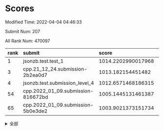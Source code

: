 # Scores

Modified Time: 2022-04-04 04:46:33

Submit Num: 207

All Rank Num: 470097

| rank |               submit               |       score        |       sigma        | pk_num |
| :--- | :--------------------------------- | :----------------- | :----------------- | :----- |
| 1    | jsonzb.test.test_1                 | 1014.2202990017968 | 0.8368147452142148 | 9082   |
| 3    | cpp.21_12_24.submission-2b2ea0d7   | 1013.182154451482  | 0.820342074190843  | 9080   |
| 4    | jsonzb.test.submission_level_4     | 1012.6571468186315 | 0.7971392946473744 | 9085   |
| 54   | cpp.2022_01_09.submission-816672bd | 1005.1445131461387 | 0.7172469621660403 | 9083   |
| 65   | cpp.2022_01_09.submission-5b0e3de2 | 1003.9021373151734 | 0.7014997906592587 | 9086   |


<details>
<summary>全部</summary>

| rank |                 submit                 |       score        |       sigma        | pk_num |
| :--- | :------------------------------------- | :----------------- | :----------------- | :----- |
| 1    | jsonzb.test.test_1                     | 1014.2202990017968 | 0.8368147452142148 | 9082   |
| 2    | gobigger.level_3.submission_level_3_26 | 1013.4252607645788 | 0.8254069915586272 | 9085   |
| 3    | cpp.21_12_24.submission-2b2ea0d7       | 1013.182154451482  | 0.820342074190843  | 9080   |
| 4    | jsonzb.test.submission_level_4         | 1012.6571468186315 | 0.7971392946473744 | 9085   |
| 5    | gobigger.level_3.submission_level_3_1  | 1011.3827518725694 | 0.7860052075633203 | 9084   |
| 6    | gobigger.level_3.submission_level_3_45 | 1010.9630294863434 | 0.7776092314551498 | 9083   |
| 7    | gobigger.level_3.submission_level_3_5  | 1010.8058897724036 | 0.7802376676647058 | 9087   |
| 8    | gobigger.level_3.submission_level_3_7  | 1010.7556567000693 | 0.7942241424273543 | 9084   |
| 9    | gobigger.level_3.submission_level_3_49 | 1010.7468775376474 | 0.7868737437423096 | 9083   |
| 10   | gobigger.level_3.submission_level_3_9  | 1010.7234091786771 | 0.7646292642750824 | 9088   |
| 11   | gobigger.level_3.submission_level_3_24 | 1010.7132260057733 | 0.7671837538906604 | 9091   |
| 12   | gobigger.level_3.submission_level_3_23 | 1010.6221238944778 | 0.7616485818052305 | 9084   |
| 13   | gobigger.level_3.submission_level_3_48 | 1010.6106411870796 | 0.7559989446392036 | 9084   |
| 14   | gobigger.level_3.submission_level_3_22 | 1010.601791837326  | 0.7711402580353894 | 9084   |
| 15   | gobigger.level_3.submission_level_3_38 | 1010.4896276417593 | 0.7440599630736906 | 9085   |
| 16   | gobigger.level_3.submission_level_3_42 | 1010.4057462666003 | 0.7618350592715548 | 9086   |
| 17   | gobigger.level_3.submission_level_3_17 | 1010.3800768548597 | 0.7701164653019953 | 9081   |
| 18   | gobigger.level_3.submission_level_3_3  | 1010.32230767258   | 0.7776036357698832 | 9087   |
| 19   | gobigger.level_3.submission_level_3_37 | 1010.3046211670807 | 0.7752513940672502 | 9087   |
| 20   | gobigger.level_3.submission_level_3_11 | 1010.2648320160266 | 0.7838166649574533 | 9077   |
| 21   | gobigger.level_3.submission_level_3_21 | 1010.2362129924354 | 0.7659214522117027 | 9084   |
| 22   | gobigger.level_3.submission_level_3_43 | 1010.1416004483661 | 0.7335818535243903 | 9080   |
| 23   | gobigger.level_3.submission_level_3_27 | 1010.0966976277255 | 0.749017598163312  | 9084   |
| 24   | gobigger.level_3.submission_level_3_14 | 1010.0582534532933 | 0.7396441046523807 | 9083   |
| 25   | gobigger.level_3.submission_level_3_35 | 1010.0098169467421 | 0.7819373615593926 | 9080   |
| 26   | gobigger.level_3.submission_level_3_28 | 1009.9664145734562 | 0.7581655956963647 | 9087   |
| 27   | gobigger.level_3.submission_level_3_34 | 1009.953806673596  | 0.7444233873890914 | 9085   |
| 28   | gobigger.level_3.submission_level_3_15 | 1009.9477251372067 | 0.7576724157936837 | 9082   |
| 29   | gobigger.level_3.submission_level_3_46 | 1009.9161648572075 | 0.7673449499122803 | 9085   |
| 30   | gobigger.level_3.submission_level_3_20 | 1009.9136943910806 | 0.7680535500624328 | 9084   |
| 31   | gobigger.level_3.submission_level_3_44 | 1009.883133902723  | 0.754275826593072  | 9079   |
| 32   | gobigger.level_3.submission_level_3_2  | 1009.8603491945786 | 0.7780821040980006 | 9087   |
| 33   | gobigger.level_3.submission_level_3_33 | 1009.7849827044727 | 0.7556246082062408 | 9084   |
| 34   | gobigger.level_3.submission_level_3_18 | 1009.7736267687798 | 0.7670021588183055 | 9085   |
| 35   | gobigger.level_3.submission_level_3_40 | 1009.7645543218612 | 0.7480764238677482 | 9081   |
| 36   | gobigger.level_3.submission_level_3_25 | 1009.7331424340889 | 0.76644492724974   | 9082   |
| 37   | gobigger.level_3.submission_level_3_0  | 1009.6865603772433 | 0.7766469619109189 | 9084   |
| 38   | gobigger.level_3.submission_level_3_6  | 1009.6183316077431 | 0.7750499952924823 | 9085   |
| 39   | gobigger.level_3.submission_level_3_12 | 1009.5828700124957 | 0.752788052595351  | 9083   |
| 40   | gobigger.level_3.submission_level_3_41 | 1009.4968899373011 | 0.7611544433200234 | 9087   |
| 41   | gobigger.level_3.submission_level_3_8  | 1009.4051138530626 | 0.752069760603736  | 9084   |
| 42   | gobigger.level_3.submission_level_3_10 | 1009.3444758625308 | 0.7481059266571168 | 9086   |
| 43   | gobigger.level_3.submission_level_3_19 | 1009.3256434580452 | 0.7386697998992517 | 9088   |
| 44   | gobigger.level_3.submission_level_3_16 | 1009.1933735895195 | 0.7479944436870205 | 9085   |
| 45   | gobigger.level_3.submission_level_3_4  | 1009.1599151587117 | 0.7431476880472752 | 9081   |
| 46   | gobigger.level_3.submission_level_3_32 | 1009.153217875752  | 0.766992735940744  | 9089   |
| 47   | gobigger.level_3.submission_level_3_31 | 1009.0945702859711 | 0.7475853862794531 | 9083   |
| 48   | gobigger.level_3.submission_level_3_13 | 1009.0079957254164 | 0.7607864931929854 | 9087   |
| 49   | gobigger.level_3.submission_level_3_36 | 1008.9450650052602 | 0.7441671474932434 | 9087   |
| 50   | gobigger.level_3.submission_level_3_47 | 1008.7880622972365 | 0.7347038805808255 | 9086   |
| 51   | gobigger.level_3.submission_level_3_39 | 1008.706992024585  | 0.7441687527989238 | 9081   |
| 52   | gobigger.level_3.submission_level_3_29 | 1008.2825525306852 | 0.7432278785665544 | 9079   |
| 53   | gobigger.level_3.submission_level_3_30 | 1008.0413646668702 | 0.7391451231248042 | 9084   |
| 54   | cpp.2022_01_09.submission-816672bd     | 1005.1445131461387 | 0.7172469621660403 | 9083   |
| 55   | gobigger.level_1.submission_level_1_32 | 1004.9446644789102 | 0.7231645390579394 | 9081   |
| 56   | gobigger.level_1.submission_level_1_17 | 1004.7267181530559 | 0.7161339231834911 | 9081   |
| 57   | gobigger.level_1.submission_level_1_13 | 1004.7055192939491 | 0.7194718675962042 | 9083   |
| 58   | gobigger.level_1.submission_level_1_15 | 1004.5878813852325 | 0.7230453122028063 | 9090   |
| 59   | gobigger.level_1.submission_level_1_6  | 1004.4540206008204 | 0.7153300947048635 | 9078   |
| 60   | gobigger.level_1.submission_level_1_21 | 1004.2517327285551 | 0.7211152020514687 | 9091   |
| 61   | gobigger.level_1.submission_level_1_47 | 1004.1541939223873 | 0.7104209610726413 | 9081   |
| 62   | gobigger.level_1.submission_level_1_40 | 1004.0923198941683 | 0.7370516830197473 | 9084   |
| 63   | gobigger.level_1.submission_level_1_11 | 1003.9252302298685 | 0.7102652230602616 | 9087   |
| 64   | gobigger.level_1.submission_level_1_34 | 1003.9025336892715 | 0.717292374009467  | 9089   |
| 65   | cpp.2022_01_09.submission-5b0e3de2     | 1003.9021373151734 | 0.7014997906592587 | 9086   |
| 66   | gobigger.level_1.submission_level_1_8  | 1003.8729585432671 | 0.7131100344025768 | 9085   |
| 67   | gobigger.level_1.submission_level_1_46 | 1003.8601544564614 | 0.7140564521752133 | 9086   |
| 68   | gobigger.level_1.submission_level_1_42 | 1003.8492848638621 | 0.7087937407222844 | 9085   |
| 69   | gobigger.level_1.submission_level_1_10 | 1003.7929863163633 | 0.7108648771286854 | 9084   |
| 70   | gobigger.level_1.submission_level_1_36 | 1003.7894009609183 | 0.7206962070767126 | 9085   |
| 71   | gobigger.level_1.submission_level_1_39 | 1003.6760193771293 | 0.7156822092606799 | 9082   |
| 72   | gobigger.level_1.submission_level_1_29 | 1003.6539769378585 | 0.7114259166364293 | 9088   |
| 73   | gobigger.level_1.submission_level_1_25 | 1003.6500747611536 | 0.708743949849552  | 9085   |
| 74   | gobigger.level_1.submission_level_1_44 | 1003.6157066571457 | 0.7209592139981678 | 9083   |
| 75   | gobigger.level_1.submission_level_1_1  | 1003.6037313710472 | 0.7002346681523592 | 9086   |
| 76   | gobigger.level_1.submission_level_1_41 | 1003.5368373654975 | 0.7296149492182535 | 9082   |
| 77   | gobigger.level_1.submission_level_1_24 | 1003.5222408833008 | 0.7175761090829168 | 9081   |
| 78   | gobigger.level_1.submission_level_1_38 | 1003.4550690855498 | 0.7144872700525113 | 9087   |
| 79   | gobigger.level_1.submission_level_1_43 | 1003.4390996442353 | 0.7125639334135634 | 9085   |
| 80   | gobigger.level_1.submission_level_1_2  | 1003.4377985875716 | 0.7104988520003207 | 9080   |
| 81   | gobigger.level_1.submission_level_1_4  | 1003.4365785139377 | 0.7090446663692883 | 9083   |
| 82   | gobigger.level_1.submission_level_1_31 | 1003.4229813355221 | 0.7219723572134253 | 9086   |
| 83   | gobigger.level_1.submission_level_1_3  | 1003.3974473975755 | 0.7203751043474539 | 9087   |
| 84   | gobigger.level_1.submission_level_1_14 | 1003.3571843963317 | 0.7100381704343924 | 9086   |
| 85   | gobigger.level_1.submission_level_1_37 | 1003.2110578630848 | 0.7191673044683213 | 9085   |
| 86   | gobigger.level_1.submission_level_1_0  | 1003.2080299582746 | 0.7166859272510961 | 9088   |
| 87   | gobigger.level_1.submission_level_1_30 | 1003.190651681834  | 0.7137932118318189 | 9085   |
| 88   | gobigger.level_1.submission_level_1_22 | 1003.1347029208116 | 0.7190931620742711 | 9086   |
| 89   | gobigger.level_1.submission_level_1_48 | 1003.1281462675975 | 0.7129506008253349 | 9086   |
| 90   | gobigger.level_1.submission_level_1_35 | 1003.1163218154054 | 0.7140575710149526 | 9089   |
| 91   | gobigger.level_1.submission_level_1_28 | 1003.0590812262705 | 0.7164392599179394 | 9087   |
| 92   | gobigger.level_1.submission_level_1_20 | 1003.0584006078776 | 0.7152532488807573 | 9079   |
| 93   | gobigger.level_1.submission_level_1_7  | 1003.0535987187507 | 0.7061516168346794 | 9084   |
| 94   | gobigger.level_1.submission_level_1_26 | 1002.8175761817354 | 0.7119904135413913 | 9081   |
| 95   | gobigger.level_1.submission_level_1_33 | 1002.7691892021395 | 0.7159597438432085 | 9082   |
| 96   | gobigger.level_1.submission_level_1_27 | 1002.6531847354944 | 0.7187273895066087 | 9087   |
| 97   | gobigger.level_1.submission_level_1_18 | 1002.5837180669275 | 0.70844052441808   | 9087   |
| 98   | gobigger.level_1.submission_level_1_5  | 1002.4768118471826 | 0.7132632238229545 | 9085   |
| 99   | gobigger.level_1.submission_level_1_49 | 1002.4364104147792 | 0.7126483431277523 | 9089   |
| 100  | gobigger.level_1.submission_level_1_12 | 1002.3326907360496 | 0.7123112405950212 | 9085   |
| 101  | gobigger.level_1.submission_level_1_16 | 1002.2355810962487 | 0.7017029234895191 | 9079   |
| 102  | gobigger.level_1.submission_level_1_45 | 1002.1849836947961 | 0.7194473429065861 | 9083   |
| 103  | gobigger.level_1.submission_level_1_19 | 1002.0117288377814 | 0.713272949887919  | 9081   |
| 104  | gobigger.level_1.submission_level_1_23 | 1001.5321319354983 | 0.7136856964373164 | 9087   |
| 105  | gobigger.level_1.submission_level_1_9  | 1001.0386193130583 | 0.7044870400592204 | 9083   |
| 106  | gobigger.random.submission_random_31   | 997.4234766923872  | 0.7062805649671532 | 9087   |
| 107  | gobigger.random.submission_random_24   | 997.1059750589927  | 0.7145598183585576 | 9083   |
| 108  | gobigger.random.submission_random_26   | 997.0084593304114  | 0.7012922194504844 | 9082   |
| 109  | gobigger.random.submission_random_22   | 996.9855925265048  | 0.7079154040442656 | 9084   |
| 110  | gobigger.random.submission_random_9    | 996.9551031945753  | 0.6966638532862853 | 9078   |
| 111  | gobigger.random.submission_random_25   | 996.7803933264853  | 0.7209629185460272 | 9093   |
| 112  | gobigger.random.submission_random_14   | 996.6952908317622  | 0.7136052465139548 | 9085   |
| 113  | gobigger.random.submission_random_12   | 996.6552896378614  | 0.7090215237788317 | 9086   |
| 114  | gobigger.random.submission_random_47   | 996.6449968662367  | 0.7281111487361713 | 9086   |
| 115  | gobigger.random.submission_random_42   | 996.5968584506414  | 0.7037395384420058 | 9085   |
| 116  | gobigger.random.submission_random_3    | 996.5733398207126  | 0.7177340869567016 | 9083   |
| 117  | gobigger.random.submission_random_33   | 996.5574832861606  | 0.715477074946521  | 9081   |
| 118  | gobigger.random.submission_random_16   | 996.5383604140764  | 0.703680920361252  | 9080   |
| 119  | gobigger.random.submission_random_5    | 996.3858005509769  | 0.7059952778999999 | 9079   |
| 120  | gobigger.random.submission_random_30   | 996.338772908812   | 0.7017120120738112 | 9081   |
| 121  | gobigger.random.submission_random_43   | 996.2926736198104  | 0.7088993456438605 | 9085   |
| 122  | gobigger.random.submission_random_32   | 996.2662143879835  | 0.7118402049498306 | 9085   |
| 123  | gobigger.random.submission_random_8    | 996.2496937761939  | 0.7242271930644562 | 9076   |
| 124  | gobigger.random.submission_random_13   | 996.2343522707085  | 0.6952123887402035 | 9085   |
| 125  | gobigger.random.submission_random_28   | 996.2252198298874  | 0.7137874076213292 | 9084   |
| 126  | gobigger.random.submission_random_41   | 996.2183828053699  | 0.7234544646379122 | 9081   |
| 127  | gobigger.random.submission_random_23   | 996.2087168572903  | 0.7064616216268553 | 9087   |
| 128  | gobigger.random.submission_random_34   | 996.1779555100295  | 0.7023621225411728 | 9083   |
| 129  | gobigger.random.submission_random_1    | 996.1257032522203  | 0.7134136529546348 | 9083   |
| 130  | gobigger.random.submission_random_21   | 996.1072000138945  | 0.71948966015798   | 9087   |
| 131  | gobigger.random.submission_random_46   | 996.0810074791907  | 0.7102620112044338 | 9087   |
| 132  | gobigger.random.submission_random_27   | 995.9791641202152  | 0.7200590779156695 | 9082   |
| 133  | gobigger.random.submission_random_36   | 995.9339473167868  | 0.717562111749234  | 9084   |
| 134  | gobigger.random.submission_random_45   | 995.9161638625548  | 0.7217333417703532 | 9086   |
| 135  | gobigger.random.submission_random_44   | 995.8978056428615  | 0.7234048504286236 | 9081   |
| 136  | gobigger.random.submission_random_2    | 995.8352049644604  | 0.7163278646541641 | 9084   |
| 137  | gobigger.random.submission_random_0    | 995.8210193311579  | 0.7209394588493446 | 9085   |
| 138  | gobigger.random.submission_random_11   | 995.7784949032815  | 0.6941510758482199 | 9081   |
| 139  | gobigger.random.submission_random_49   | 995.7449128756402  | 0.7177778202835459 | 9084   |
| 140  | gobigger.random.submission_random_10   | 995.5903456677634  | 0.6984496024912783 | 9082   |
| 141  | gobigger.random.submission_random_15   | 995.5854527723961  | 0.7263087480602692 | 9088   |
| 142  | gobigger.random.submission_random_6    | 995.4992347118878  | 0.7149770324925147 | 9081   |
| 143  | gobigger.random.submission_random_19   | 995.4282955565959  | 0.7133213333285915 | 9081   |
| 144  | gobigger.random.submission_random_18   | 995.3732919464204  | 0.7196164736617079 | 9085   |
| 145  | gobigger.random.submission_random_48   | 995.3458539210751  | 0.7083094716784284 | 9082   |
| 146  | gobigger.random.submission_random_17   | 995.3361113809696  | 0.7205256134317618 | 9083   |
| 147  | gobigger.random.submission_random_7    | 995.324724447834   | 0.7161066278523874 | 9083   |
| 148  | gobigger.random.submission_random_37   | 995.3132180809192  | 0.7363284624020079 | 9082   |
| 149  | gobigger.random.submission_random_39   | 995.2607367419279  | 0.7042776098245171 | 9084   |
| 150  | gobigger.random.submission_random_4    | 995.1232214482029  | 0.7205551965819499 | 9083   |
| 151  | gobigger.random.submission_random_35   | 995.052253691544   | 0.7169227394107532 | 9080   |
| 152  | gobigger.random.submission_random_29   | 994.7167548875932  | 0.7322029276531709 | 9083   |
| 153  | gobigger.random.submission_random_38   | 994.6662688005584  | 0.7337223009769762 | 9079   |
| 154  | gobigger.random.submission_random_20   | 994.6639592650724  | 0.7093111823941308 | 9081   |
| 155  | gobigger.random.submission_random_40   | 994.2959923021054  | 0.7093404319384157 | 9087   |
| 156  | gobigger.level_2.submission_level_2_25 | 994.2153235026551  | 0.7165041862833249 | 9081   |
| 157  | gobigger.level_2.submission_level_2_26 | 994.1199941504796  | 0.7292387281609939 | 9077   |
| 158  | gobigger.level_2.submission_level_2_20 | 994.0090792022534  | 0.7218114547440625 | 9076   |
| 159  | gobigger.level_2.submission_level_2_40 | 993.9438202019136  | 0.7400604883033908 | 9086   |
| 160  | gobigger.level_2.submission_level_2_45 | 993.4951697357029  | 0.7415405182092785 | 9088   |
| 161  | gobigger.level_2.submission_level_2_30 | 993.4189118217928  | 0.7280038573146429 | 9079   |
| 162  | gobigger.level_2.submission_level_2_42 | 993.3393743897892  | 0.7287961689513319 | 9085   |
| 163  | gobigger.level_2.submission_level_2_2  | 993.0491981595507  | 0.7257768930646624 | 9091   |
| 164  | gobigger.level_2.submission_level_2_13 | 992.9140031078485  | 0.7364461876791198 | 9084   |
| 165  | gobigger.level_2.submission_level_2_10 | 992.9125106879368  | 0.7269474208240305 | 9081   |
| 166  | gobigger.level_2.submission_level_2_12 | 992.9110097424128  | 0.7449230386445322 | 9085   |
| 167  | gobigger.level_2.submission_level_2_4  | 992.7719937968924  | 0.7363033456592886 | 9081   |
| 168  | gobigger.level_2.submission_level_2_37 | 992.7376822121956  | 0.7411868191760614 | 9082   |
| 169  | gobigger.level_2.submission_level_2_43 | 992.6909114325038  | 0.7353112972820984 | 9082   |
| 170  | gobigger.level_2.submission_level_2_23 | 992.6684674357025  | 0.7454526213956688 | 9084   |
| 171  | gobigger.level_2.submission_level_2_5  | 992.6471697572242  | 0.7628743718185633 | 9082   |
| 172  | gobigger.level_2.submission_level_2_16 | 992.6391356444897  | 0.7404789733381129 | 9080   |
| 173  | gobigger.level_2.submission_level_2_17 | 992.4632651137433  | 0.755260734265902  | 9089   |
| 174  | gobigger.level_2.submission_level_2_1  | 992.4601355289742  | 0.750714423915123  | 9090   |
| 175  | gobigger.level_2.submission_level_2_0  | 992.4194485184269  | 0.7568358859647859 | 9083   |
| 176  | gobigger.level_2.submission_level_2_49 | 992.3580304082756  | 0.7467514500951912 | 9081   |
| 177  | gobigger.level_2.submission_level_2_35 | 992.2891824825244  | 0.7314392686531043 | 9083   |
| 178  | gobigger.level_2.submission_level_2_32 | 992.242755933111   | 0.7541902579220103 | 9084   |
| 179  | gobigger.level_2.submission_level_2_47 | 992.1954594853054  | 0.7338566404610484 | 9085   |
| 180  | gobigger.level_2.submission_level_2_41 | 992.1159168044794  | 0.7241675232090722 | 9085   |
| 181  | gobigger.level_2.submission_level_2_31 | 992.0593181239718  | 0.7423326727244776 | 9089   |
| 182  | gobigger.level_2.submission_level_2_6  | 991.9846055553379  | 0.7438948684608343 | 9086   |
| 183  | gobigger.level_2.submission_level_2_24 | 991.9435448017692  | 0.7492329444014832 | 9087   |
| 184  | gobigger.level_2.submission_level_2_46 | 991.8809845712684  | 0.7606270455515944 | 9087   |
| 185  | gobigger.level_2.submission_level_2_19 | 991.812559600074   | 0.7368485974976595 | 9088   |
| 186  | gobigger.level_2.submission_level_2_33 | 991.7993855681456  | 0.7374869588590041 | 9085   |
| 187  | gobigger.level_2.submission_level_2_39 | 991.772813048799   | 0.7445086957970585 | 9087   |
| 188  | gobigger.level_2.submission_level_2_27 | 991.7501551717075  | 0.7551884453682247 | 9085   |
| 189  | gobigger.level_2.submission_level_2_22 | 991.7207551502393  | 0.7451256527552865 | 9085   |
| 190  | gobigger.level_2.submission_level_2_21 | 991.6847112830703  | 0.7399281718996715 | 9086   |
| 191  | gobigger.level_2.submission_level_2_29 | 991.6826259914861  | 0.7407729613057251 | 9081   |
| 192  | gobigger.level_2.submission_level_2_48 | 991.6803487493927  | 0.7431817163190733 | 9083   |
| 193  | gobigger.level_2.submission_level_2_28 | 991.6072423463728  | 0.7594121256703467 | 9086   |
| 194  | gobigger.level_2.submission_level_2_18 | 991.5896894874984  | 0.7480826131476946 | 9085   |
| 195  | gobigger.level_2.submission_level_2_14 | 991.568954441775   | 0.7440705751946961 | 9086   |
| 196  | gobigger.level_2.submission_level_2_15 | 991.4347889754282  | 0.7492381076598374 | 9085   |
| 197  | gobigger.level_2.submission_level_2_44 | 991.4000350942428  | 0.7387569094603589 | 9083   |
| 198  | gobigger.level_2.submission_level_2_34 | 991.352928754079   | 0.7565463686905612 | 9081   |
| 199  | gobigger.level_2.submission_level_2_3  | 991.3388936252807  | 0.7447321439660545 | 9082   |
| 200  | gobigger.level_2.submission_level_2_8  | 991.0551638625952  | 0.7580542377856205 | 9082   |
| 201  | gobigger.level_2.submission_level_2_9  | 990.8382032019529  | 0.7505574734921115 | 9085   |
| 202  | gobigger.level_2.submission_level_2_7  | 990.75135115185    | 0.747161732582809  | 9089   |
| 203  | gobigger.level_2.submission_level_2_38 | 990.6071200546123  | 0.7605566723438729 | 9081   |
| 204  | gobigger.level_2.submission_level_2_36 | 990.5067508183305  | 0.7526090162351649 | 9081   |
| 205  | gobigger.level_2.submission_level_2_11 | 989.4378431182995  | 0.7707223947682765 | 9081   |
| 206  | gobigger.none.submission_none_1        | 978.8358023354319  | 1.2177502681567116 | 9084   |
| 207  | gobigger.none.submission_none_0        | 975.530573601156   | 1.3967780822838332 | 9084   |

</details>